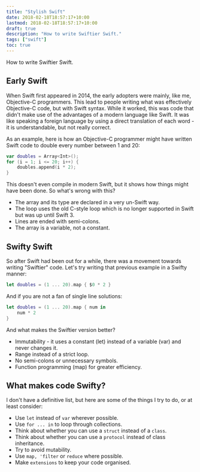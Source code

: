 ```yaml
---
title: "Stylish Swift"
date: 2018-02-18T18:57:17+10:00
lastmod: 2018-02-18T18:57:17+10:00
draft: true
description: "How to write Swiftier Swift."
tags: ["swift"]
toc: true
---
```


How to write Swiftier Swift.

<!--more-->

## Early Swift

When Swift first appeared in 2014, the early adopters were mainly, like me, Objective-C programmers. This lead to people writing what was effectively Objective-C code, but with Swift syntax. While it worked, this was code that didn't make use of the advantages of a modern language like Swift. It was like speaking a foreign language by using a direct translation of each word - it is understandable, but not really correct.

As an example, here is how an Objective-C programmer might have written Swift code to double every number between 1 and 20:

```swift
var doubles = Array<Int>();
for (i = 1; i <= 20; i++) {
    doubles.append(i * 2);
}
```

This doesn't even compile in modern Swift, but it shows how things might have been done.
So what's wrong with this?

* The array and its type are declared in a very un-Swift way.
* The loop uses the old C-style loop which is no longer supported in Swift but was up until Swift 3.
* Lines are ended with semi-colons.
* The array is a variable, not a constant.

## Swifty Swift

So after Swift had been out for a while, there was a movement towards writing "Swiftier" code.
Let's try writing that previous example in a Swifty manner:

```swift
let doubles = (1 ... 20).map { $0 * 2 }
```

And if you are not a fan of single line solutions:

```swift
let doubles = (1 ... 20).map { num in
    num * 2
}
```

And what makes the Swiftier version better?

* Immutability - it uses a constant (let) instead of a variable (var) and never changes it.
* Range instead of a strict loop.
* No semi-colons or unnecessary symbols.
* Function programming (map) for greater efficiency.

## What makes code Swifty?

I don't have a definitive list, but here are some of the things I try to do, or at least consider:

* Use `let` instead of `var` wherever possible.
* Use `for ... in` to loop through collections.
* Think about whether you can use a `struct` instead of a `class`.
* Think about whether you can use a `protocol` instead of class inheritance.
* Try to avoid mutability.
* Use `map, 'filter` or `reduce` where possible.
* Make `extensions` to keep your code organised.
